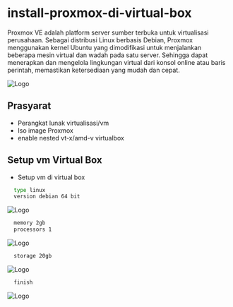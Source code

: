 # install-proxmox-di-virtual-box

Proxmox VE adalah platform server sumber terbuka untuk virtualisasi perusahaan. Sebagai distribusi Linux berbasis Debian, Proxmox menggunakan kernel Ubuntu yang dimodifikasi untuk menjalankan beberapa mesin virtual dan wadah pada satu server. Sehingga dapat menerapkan dan mengelola lingkungan virtual dari konsol online atau baris perintah, memastikan ketersediaan yang mudah dan cepat. 


![Logo](https://raw.githubusercontent.com/danimaulana/Cara-install-proxmox-di-vm/main/Image/Traditional-and-virtual-architecture-server-comparison.jpg)



## Prasyarat

- Perangkat lunak virtualisasi/vm
- Iso image Proxmox
- enable nested vt-x/amd-v virtualbox



## Setup vm Virtual Box

- Setup vm di virtual box

```bash
  type linux
  version debian 64 bit
```

![Logo](https://raw.githubusercontent.com/danimaulana/Cara-install-proxmox-di-vm/main/Image/createvirtualmachine-1.png)

```bash
  memory 2gb
  processors 1
```

![Logo](https://raw.githubusercontent.com/danimaulana/Cara-install-proxmox-di-vm/main/Image/createvirtualmachine-2.png)

```bash
  storage 20gb
```

![Logo](https://raw.githubusercontent.com/danimaulana/Cara-install-proxmox-di-vm/main/Image/createvirtualmachine-3.png)

```bash
  finish
```

![Logo](https://raw.githubusercontent.com/danimaulana/Cara-install-proxmox-di-vm/main/Image/createvirtualmachine-4.png)
